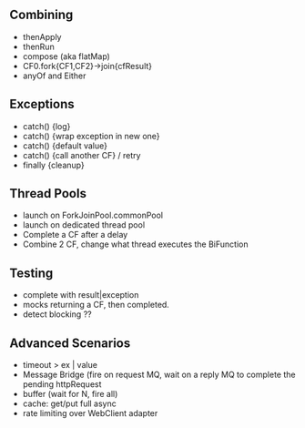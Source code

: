## Combining
- thenApply
- thenRun
- compose (aka flatMap)
- CF0.fork{CF1,CF2}->join{cfResult}
- anyOf and Either

## Exceptions
- catch() {log}
- catch() {wrap exception in new one}
- catch() {default value}
- catch() {call another CF} / retry
- finally {cleanup}

## Thread Pools
- launch on ForkJoinPool.commonPool
- launch on dedicated thread pool
- Complete a CF after a delay
- Combine 2 CF, change what thread executes the BiFunction

## Testing
- complete with result|exception
- mocks returning a CF, then completed.
- detect blocking ??

## Advanced Scenarios
- timeout > ex | value
- Message Bridge (fire on request MQ, wait on a reply MQ to complete the pending httpRequest
- buffer (wait for N, fire all)
- cache: get/put full async
- rate limiting over WebClient adapter